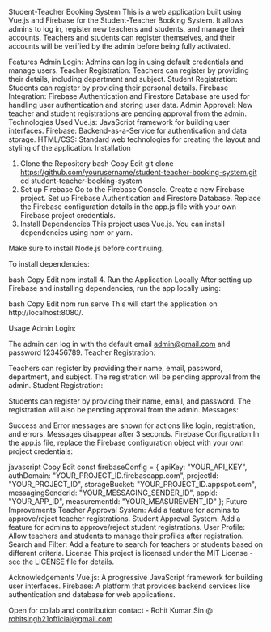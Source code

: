 Student-Teacher Booking System
This is a web application built using Vue.js and Firebase for the Student-Teacher Booking System. It allows admins to log in, register new teachers and students, and manage their accounts. Teachers and students can register themselves, and their accounts will be verified by the admin before being fully activated.

Features
Admin Login: Admins can log in using default credentials and manage users.
Teacher Registration: Teachers can register by providing their details, including department and subject.
Student Registration: Students can register by providing their personal details.
Firebase Integration: Firebase Authentication and Firestore Database are used for handling user authentication and storing user data.
Admin Approval: New teacher and student registrations are pending approval from the admin.
Technologies Used
Vue.js: JavaScript framework for building user interfaces.
Firebase: Backend-as-a-Service for authentication and data storage.
HTML/CSS: Standard web technologies for creating the layout and styling of the application.
Installation
1. Clone the Repository
bash
Copy
Edit
git clone https://github.com/yourusername/student-teacher-booking-system.git
cd student-teacher-booking-system
2. Set up Firebase
Go to the Firebase Console.
Create a new Firebase project.
Set up Firebase Authentication and Firestore Database.
Replace the Firebase configuration details in the app.js file with your own Firebase project credentials.
3. Install Dependencies
This project uses Vue.js. You can install dependencies using npm or yarn.

Make sure to install Node.js before continuing.

To install dependencies:

bash
Copy
Edit
npm install
4. Run the Application Locally
After setting up Firebase and installing dependencies, run the app locally using:

bash
Copy
Edit
npm run serve
This will start the application on http://localhost:8080/.

Usage
Admin Login:

The admin can log in with the default email admin@gmail.com and password 123456789.
Teacher Registration:

Teachers can register by providing their name, email, password, department, and subject. The registration will be pending approval from the admin.
Student Registration:

Students can register by providing their name, email, and password. The registration will also be pending approval from the admin.
Messages:

Success and Error messages are shown for actions like login, registration, and errors.
Messages disappear after 3 seconds.
Firebase Configuration
In the app.js file, replace the Firebase configuration object with your own project credentials:

javascript
Copy
Edit
const firebaseConfig = {
  apiKey: "YOUR_API_KEY",
  authDomain: "YOUR_PROJECT_ID.firebaseapp.com",
  projectId: "YOUR_PROJECT_ID",
  storageBucket: "YOUR_PROJECT_ID.appspot.com",
  messagingSenderId: "YOUR_MESSAGING_SENDER_ID",
  appId: "YOUR_APP_ID",
  measurementId: "YOUR_MEASUREMENT_ID"
};
Future Improvements
Teacher Approval System: Add a feature for admins to approve/reject teacher registrations.
Student Approval System: Add a feature for admins to approve/reject student registrations.
User Profile: Allow teachers and students to manage their profiles after registration.
Search and Filter: Add a feature to search for teachers or students based on different criteria.
License
This project is licensed under the MIT License - see the LICENSE file for details.

Acknowledgements
Vue.js: A progressive JavaScript framework for building user interfaces.
Firebase: A platform that provides backend services like authentication and database for web applications.

Open for collab and contribution
contact - Rohit Kumar Sin @ rohitsingh21official@gmail.com